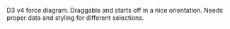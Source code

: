 D3 v4 force diagram. Draggable and starts off in a nice orientation. Needs proper data and styling for different selections.
